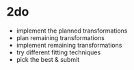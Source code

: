 # 2do

- implement the planned transformations
- plan remaining transformations
- implement remaining transformations
- try different fitting techniques
- pick the best & submit
